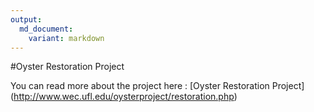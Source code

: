 ```yaml
---
output: 
  md_document:
    variant: markdown
---
```


#Oyster Restoration Project

You can read more about the project here : [Oyster Restoration Project] (http://www.wec.ufl.edu/oysterproject/restoration.php)
